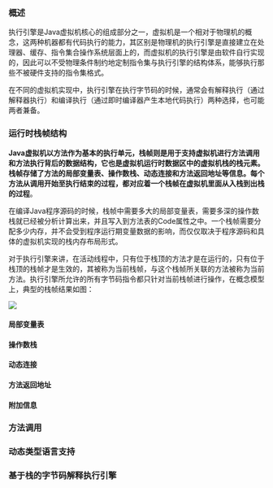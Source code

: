 
### 概述

执行引擎是Java虚拟机核心的组成部分之一，虚拟机是一个相对于物理机的概念，这两种机器都有代码执行的能力，其区别是物理机的执行引擎是直接建立在处理器、缓存、指令集合操作系统层面上的，而虚拟机的执行引擎是由软件自行实现的，因此可以不受物理条件制约地定制指令集与执行引擎的结构体系，能够执行那些不被硬件支持的指令集格式。

在不同的虚拟机实现中，执行引擎在执行字节码的时候，通常会有解释执行（通过解释器执行）和编译执行（通过即时编译器产生本地代码执行）两种选择，也可能两者兼备。

### 运行时栈帧结构

**Java虚拟机以方法作为基本的执行单元，栈帧则是用于支持虚拟机进行方法调用和方法执行背后的数据结构，它也是虚拟机运行时数据区中的虚拟机栈的栈元素。栈帧存储了方法的局部变量表、操作数栈、动态连接和方法返回地址等信息。每个方法从调用开始至执行结束的过程，都对应着一个栈帧在虚拟机里面从入栈到出栈的过程**。

在编译Java程序源码的时候，栈帧中需要多大的局部变量表，需要多深的操作数栈就已经被分析计算出来，并且写入到方法表的Code属性之中。一个栈帧需要分配多少内存，并不会受到程序运行期变量数据的影响，而仅仅取决于程序源码和具体的虚拟机实现的栈内存布局形式。

对于执行引擎来讲，在活动线程中，只有位于栈顶的方法才是在运行的，只有位于栈顶的栈帧才是生效的，其被称为当前栈帧，与这个栈帧所关联的方法被称为当前方法。执行引擎所允许的所有字节码指令都只针对当前栈帧进行操作，在概念模型上，典型的栈帧结果如图：

![](https://raw.githubusercontent.com/xfhy/Android-Notes/master/Images/%E6%A0%88%E5%B8%A7%E7%9A%84%E6%A6%82%E5%BF%B5%E7%BB%93%E6%9E%84.png)

#### 局部变量表

#### 操作数栈

#### 动态连接

#### 方法返回地址

#### 附加信息

### 方法调用

### 动态类型语言支持

### 基于栈的字节码解释执行引擎
